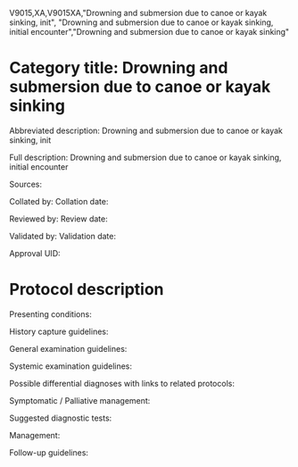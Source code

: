 V9015,XA,V9015XA,"Drowning and submersion due to canoe or kayak sinking, init", "Drowning and submersion due to canoe or kayak sinking, initial encounter","Drowning and submersion due to canoe or kayak sinking"
# Category title: Drowning and submersion due to canoe or kayak sinking

Abbreviated description: Drowning and submersion due to canoe or kayak sinking, init

Full description: Drowning and submersion due to canoe or kayak sinking, initial encounter

Sources:

Collated by:
Collation date:

Reviewed by:
Review date:

Validated by:
Validation date:

Approval UID:

# Protocol description

Presenting conditions:

History capture guidelines:

General examination guidelines:

Systemic examination guidelines:

Possible differential diagnoses with links to related protocols:

Symptomatic / Palliative management:

Suggested diagnostic tests:

Management:

Follow-up guidelines:
